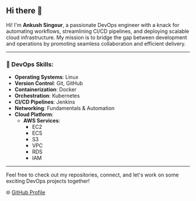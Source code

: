 ## Hi there 👋

Hi! I'm **Ankush Singour**, a passionate DevOps engineer with a knack for automating workflows, streamlining CI/CD pipelines, and deploying scalable cloud infrastructure. My mission is to bridge the gap between development and operations by promoting seamless collaboration and efficient delivery.

---

### 🚀 DevOps Skills:

- **Operating Systems**: Linux
- **Version Control**: Git, GitHub
- **Containerization**: Docker
- **Orchestration**: Kubernetes
- **CI/CD Pipelines**: Jenkins
- **Networking**: Fundamentals & Automation
- **Cloud Platform**:
    - **AWS Services**:
        - EC2
        - ECS
        - S3
        - VPC
        - RDS
        - IAM

---

Feel free to check out my repositories, connect, and let's work on some exciting DevOps projects together!

🌐 [GitHub Profile](https://github.com/Ankushsingour)
